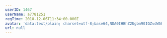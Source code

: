 ```yaml
---
userID: 1467
userName: a7781251
regTime: 2018-12-06T11:34:00.000Z
avatar: 'data:text/plain; charset=utf-8;base64,NDA0IHBhZ2Ugbm90IGZvdW5kCg=='
url: null
---
```



